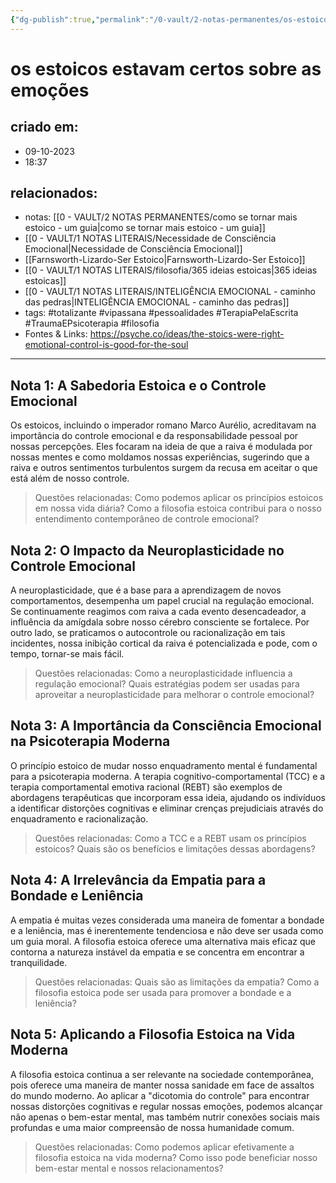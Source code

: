 ```yaml
---
{"dg-publish":true,"permalink":"/0-vault/2-notas-permanentes/os-estoicos-estavam-certos-sobre-as-emocoes/","tags":["permanente","totalizante","vipassana","pessoalidades","TerapiaPelaEscrita","TraumaEPsicoterapia","filosofia"],"dgHomeLink":true,"dgShowLocalGraph":true,"dgShowFileTree":true,"dgEnableSearch":true}
---
```


# os estoicos estavam certos sobre as emoções

## criado em: 
- 09-10-2023
- 18:37
## relacionados:
- notas: [[0 - VAULT/2 NOTAS PERMANENTES/como se tornar mais estoico - um guia\|como se tornar mais estoico - um guia]]
- [[0 - VAULT/1 NOTAS LITERAIS/Necessidade de Consciência Emocional\|Necessidade de Consciência Emocional]]
- [[Farnsworth-Lizardo-Ser Estoico\|Farnsworth-Lizardo-Ser Estoico]]
- [[0 - VAULT/1 NOTAS LITERAIS/filosofia/365 ideias estoicas\|365 ideias estoicas]]
- [[0 - VAULT/1 NOTAS LITERAIS/INTELIGÊNCIA EMOCIONAL - caminho das pedras\|INTELIGÊNCIA EMOCIONAL - caminho das pedras]]
- tags: #totalizante #vipassana #pessoalidades #TerapiaPelaEscrita #TraumaEPsicoterapia #filosofia
- Fontes & Links: https://psyche.co/ideas/the-stoics-were-right-emotional-control-is-good-for-the-soul
---

## Nota 1: A Sabedoria Estoica e o Controle Emocional

Os estoicos, incluindo o imperador romano Marco Aurélio, acreditavam na importância do controle emocional e da responsabilidade pessoal por nossas percepções. Eles focaram na ideia de que a raiva é modulada por nossas mentes e como moldamos nossas experiências, sugerindo que a raiva e outros sentimentos turbulentos surgem da recusa em aceitar o que está além de nosso controle.

> Questões relacionadas: Como podemos aplicar os princípios estoicos em nossa vida diária? Como a filosofia estoica contribui para o nosso entendimento contemporâneo de controle emocional?

## Nota 2: O Impacto da Neuroplasticidade no Controle Emocional

A neuroplasticidade, que é a base para a aprendizagem de novos comportamentos, desempenha um papel crucial na regulação emocional. Se continuamente reagimos com raiva a cada evento desencadeador, a influência da amígdala sobre nosso cérebro consciente se fortalece. Por outro lado, se praticamos o autocontrole ou racionalização em tais incidentes, nossa inibição cortical da raiva é potencializada e pode, com o tempo, tornar-se mais fácil.

> Questões relacionadas: Como a neuroplasticidade influencia a regulação emocional? Quais estratégias podem ser usadas para aproveitar a neuroplasticidade para melhorar o controle emocional?

## Nota 3: A Importância da Consciência Emocional na Psicoterapia Moderna

O princípio estoico de mudar nosso enquadramento mental é fundamental para a psicoterapia moderna. A terapia cognitivo-comportamental (TCC) e a terapia comportamental emotiva racional (REBT) são exemplos de abordagens terapêuticas que incorporam essa ideia, ajudando os indivíduos a identificar distorções cognitivas e eliminar crenças prejudiciais através do enquadramento e racionalização.

> Questões relacionadas: Como a TCC e a REBT usam os princípios estoicos? Quais são os benefícios e limitações dessas abordagens?

## Nota 4: A Irrelevância da Empatia para a Bondade e Leniência

A empatia é muitas vezes considerada uma maneira de fomentar a bondade e a leniência, mas é inerentemente tendenciosa e não deve ser usada como um guia moral. A filosofia estoica oferece uma alternativa mais eficaz que contorna a natureza instável da empatia e se concentra em encontrar a tranquilidade.

> Questões relacionadas: Quais são as limitações da empatia? Como a filosofia estoica pode ser usada para promover a bondade e a leniência?

## Nota 5: Aplicando a Filosofia Estoica na Vida Moderna

A filosofia estoica continua a ser relevante na sociedade contemporânea, pois oferece uma maneira de manter nossa sanidade em face de assaltos do mundo moderno. Ao aplicar a "dicotomia do controle" para encontrar nossas distorções cognitivas e regular nossas emoções, podemos alcançar não apenas o bem-estar mental, mas também nutrir conexões sociais mais profundas e uma maior compreensão de nossa humanidade comum.

> Questões relacionadas: Como podemos aplicar efetivamente a filosofia estoica na vida moderna? Como isso pode beneficiar nosso bem-estar mental e nossos relacionamentos?